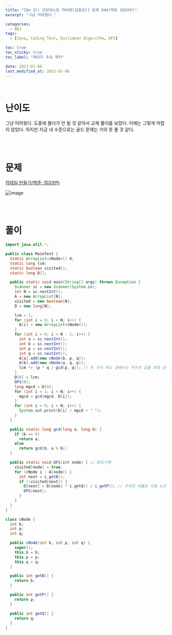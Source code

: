 ```yaml
---
title: "[Do It! 코딩테스트 자바편(김종관)] 문제 044(백준 1033번)"
excerpt: "그냥 어려웠다."

categories:
  - BOJ
tags:
  - [Java, Coding Test, Euclidean Algorithm, DFS]

toc: true
toc_sticky: true
toc_label: "페이지 주요 목차"

date: 2023-01-06
last_modified_at: 2023-01-06
---
```


<br>

# 난이도

그냥 어려웠다. 도중에 풀다가 안 될 것 같아서 교재 풀이를 보았다. 이해는 그렇게 어렵지 않았다. 하지만 지금 내 수준으로는 골드 문제는 거의 못 풀 것 같다.

<br><br>

# 문제

[칵테일 만들기(백준: 1033번)](https://www.acmicpc.net/problem/1033)

![image](https://user-images.githubusercontent.com/112764753/210933058-16f7d91f-7490-4996-87fb-e27dafbd63c0.png)

<br><br>

# 풀이

```java
import java.util.*;

public class MainTest {
  static ArrayList<cNode>[] A;
  static long lcm;
  static boolean visited[];
  static long D[];

  public static void main(String[] args) throws Exception {
    Scanner sc = new Scanner(System.in);
    int N = sc.nextInt();
    A = new ArrayList[N];
    visited = new boolean[N];
    D = new long[N];

    lcm = 1;
    for (int i = 0; i < N; i++) {
      A[i] = new ArrayList<cNode>();
    }
    for (int i = 0; i < N - 1; i++) {
      int a = sc.nextInt();
      int b = sc.nextInt();
      int p = sc.nextInt();
      int q = sc.nextInt();
      A[a].add(new cNode(b, p, q));
      A[b].add(new cNode(a, q, p));
      lcm *= (p * q / gcd(p, q)); // 두 수의 최소 공배수는 두수의 곱을 최대 공약수로 나눈 것입니다.
    }
    D[0] = lcm;
    DFS(0);
    long mgcd = D[0];
    for (int i = 1; i < N; i++) {
      mgcd = gcd(mgcd, D[i]);
    }
    for (int i = 0; i < N; i++) {
      System.out.print(D[i] / mgcd + " ");
    }
  }

  public static long gcd(long a, long b) {
    if (b == 0)
      return a;
    else
      return gcd(b, a % b);
  }

  public static void DFS(int node) { // DFS구현
    visited[node] = true;
    for (cNode i : A[node]) {
      int next = i.getB();
      if (!visited[next]) {
        D[next] = D[node] * i.getQ() / i.getP(); // 주어진 비율로 다음 노드 값 업데이트
        DFS(next);
      }
    }
  }
}

class cNode {
  int b;
  int p;
  int q;

  public cNode(int b, int p, int q) {
    super();
    this.b = b;
    this.p = p;
    this.q = q;
  }

  public int getB() {
    return b;
  }

  public int getP() {
    return p;
  }

  public int getQ() {
    return q;
  }
}
```
